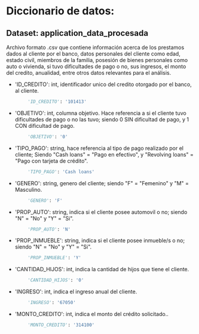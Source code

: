 # Diccionario de datos:

## Dataset: application_data_procesada

Archivo formato .csv que contiene información acerca de los prestamos dados al cliente por el banco, datos personales del cliente como edad, estado civil, miembros de la familia, posesión de bienes personales como auto o vivienda, si tuvo dificultades de pago o no, sus ingresos, el monto del credito, anualidad, entre otros datos relevantes para el análisis.

* 'ID_CREDITO': int, identificador unico del credito otorgado por el banco, al cliente.

```python
        'ID_CREDITO': '101413'
```

* 'OBJETIVO': int, columna objetivo. Hace referencia a si el cliente tuvo dificultades de pago o no las tuvo; siendo 0 SIN dificultad de pago, y 1 CON dificultad de pago.

```python
        'OBJETIVO': '0'
```

* 'TIPO_PAGO': string, hace referencia al tipo de pago realizado por el cliente; Siendo "Cash loans" = "Pago en efectivo", y "Revolving loans" = "Pago con tarjeta de crédito". 

```python
        'TIPO_PAGO': 'Cash loans'
```

* 'GENERO': string, genero del cliente; siendo "F" = "Femenino" y "M" = Masculino.

```python
        'GENERO': 'F'
```

* 'PROP_AUTO': string, indica si el cliente posee automovil o no; siendo "N" = "No" y "Y" = "Si".

```python
        'PROP_AUTO': 'N'
```

* 'PROP_INMUEBLE': string, indica si el cliente posee inmueble/s o no; siendo "N" = "No" y "Y" = "Si".

```python
        'PROP_INMUEBLE': 'Y'
```

* 'CANTIDAD_HIJOS': int, indica la cantidad de hijos que tiene el cliente.

```python
        'CANTIDAD_HIJOS': '0'
```

* 'INGRESO': int, indica el ingreso anual del cliente.

```python
        'INGRESO': '67050'
```

* 'MONTO_CREDITO': int, indica el monto del crédito solicitado..

```python
        'MONTO_CREDITO': '314100'
```